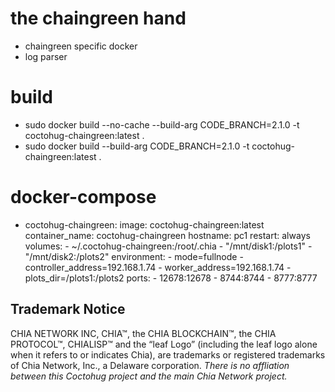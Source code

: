 # the chaingreen hand
- chaingreen specific docker
- log parser

# build
- sudo docker build --no-cache --build-arg CODE_BRANCH=2.1.0 -t coctohug-chaingreen:latest .
- sudo docker build --build-arg CODE_BRANCH=2.1.0 -t coctohug-chaingreen:latest .

# docker-compose
- coctohug-chaingreen: 
        image: coctohug-chaingreen:latest 
        container_name: coctohug-chaingreen
        hostname: pc1 
        restart: always 
        volumes: 
            - ~/.coctohug-chaingreen:/root/.chia 
            - "/mnt/disk1:/plots1" 
            - "/mnt/disk2:/plots2" 
        environment: 
            - mode=fullnode 
            - controller_address=192.168.1.74 
            - worker_address=192.168.1.74
            - plots_dir=/plots1:/plots2 
        ports: 
            - 12678:12678 
            - 8744:8744 
            - 8777:8777

## Trademark Notice
CHIA NETWORK INC, CHIA™, the CHIA BLOCKCHAIN™, the CHIA PROTOCOL™, CHIALISP™ and the “leaf Logo” (including the leaf logo alone when it refers to or indicates Chia), are trademarks or registered trademarks of Chia Network, Inc., a Delaware corporation. *There is no affliation between this Coctohug project and the main Chia Network project.*
 
 
 
 
